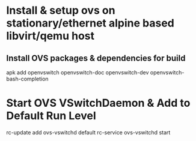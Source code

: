 # Install & setup ovs on stationary/ethernet alpine based libvirt/qemu host

## Install OVS packages & dependencies for build
apk add openvswitch openvswitch-doc openvswitch-dev openvswitch-bash-completion

# Start OVS VSwitchDaemon & Add to Default Run Level
rc-update add ovs-vswitchd default
rc-service ovs-vswitchd start


